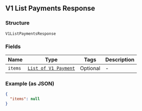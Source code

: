 ## V1 List Payments Response

### Structure

`V1ListPaymentsResponse`

### Fields

| Name | Type | Tags | Description |
|  --- | --- | --- | --- |
| `items` | [`List of V1 Payment`](/doc/models/v1-payment.md) | Optional | - |

### Example (as JSON)

```json
{
  "items": null
}
```

